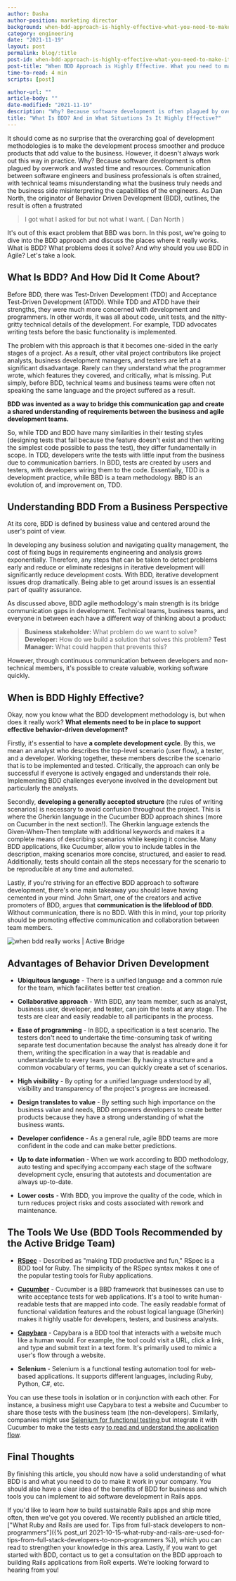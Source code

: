 ```yaml
---
author: Dasha
author-position: marketing director
background: when-bdd-approach-is-highly-effective-what-you-need-to-make-it-work-in-your-company-back
category: engineering
date: "2021-11-19"
layout: post
permalink: blog/:title
post-id: when-bdd-approach-is-highly-effective-what-you-need-to-make-it-work-in-your-company
post-title: "When BDD Approach is Highly Effective. What you need to make it Work in Your Company"
time-to-read: 4 min
scripts: [post]

author-url: ""
article-body: ""
date-modified: "2021-11-19"
description: "Why? Because software development is often plagued by overwork and wasted time and resources"
title: "What Is BDD? And in What Situations Is It Highly Effective?"
---
```


It should come as no surprise that the overarching goal of development methodologies is to make the development process smoother and produce products that add value to the business. However, it doesn't always work out this way in practice. Why? Because software development is often plagued by overwork and wasted time and resources. Communication between software engineers and business professionals is often strained, with technical teams misunderstanding what the business truly needs and the business side misinterpreting the capabilities of the engineers. As Dan North, the originator of Behavior Driven Development (BDD), outlines, the result is often a frustrated 

> I got what I asked for but not what I want.
( Dan North )

It's out of this exact problem that BBD was born. In this post, we're going to dive into the BDD approach and discuss the places where it really works. What is BDD? What problems does it solve? And why should you use BDD in Agile? Let's take a look. 

## What Is BDD? And How Did It Come About?

Before BDD, there was Test-Driven Development (TDD) and Acceptance Test-Driven Development (ATDD). While TDD and ATDD have their strengths, they were much more concerned with development and programmers. In other words, it was all about code, unit tests, and the nitty-gritty technical details of the development. For example, TDD advocates writing tests before the basic functionality is implemented. 

The problem with this approach is that it becomes one-sided in the early stages of a project. As a result, other vital project contributors like project analysts, business development managers, and testers are left at a significant disadvantage. Rarely can they understand what the programmer wrote, which features they covered, and critically, what is missing. Put simply, before BDD, technical teams and business teams were often not speaking the same language and the project suffered as a result.

**BDD was invented as a way to bridge this communication gap and create a shared understanding of requirements between the business and agile development teams.**

So, while TDD and BDD have many similarities in their testing styles (designing tests that fail because the feature doesn't exist and then writing the simplest code possible to pass the test), they differ fundamentally in scope. In TDD, developers write the tests with little input from the business due to communication barriers. In BDD, tests are created by users and testers, with developers wiring them to the code. Essentially, TDD is a development practice, while BBD is a team methodology. BBD is an evolution of, and improvement on, TDD. 

## Understanding BDD From a Business Perspective

At its core, BDD is defined by business value and centered around the user's point of view.

In developing any business solution and navigating quality management, the cost of fixing bugs in requirements engineering and analysis grows exponentially. Therefore, any steps that can be taken to detect problems early and reduce or eliminate redesigns in iterative development will significantly reduce development costs. With BDD, iterative development issues drop dramatically. Being able to get around issues is an essential part of quality assurance.

As discussed above, BDD agile methodology's main strength is its bridge communication gaps in development. Technical teams, business teams, and everyone in between each have a different way of thinking about a product:

> **Business stakeholder:** What problem do we want to solve?
**Developer:** How do we build a solution that solves this problem?
**Test Manager:** What could happen that prevents this?

However, through continuous communication between developers and non-technical members, it's possible to create valuable, working software quickly.

## When is BDD Highly Effective?

Okay, now you know what the BDD development methodology is, but when does it really work? **What elements need to be in place to support effective behavior-driven development?**

Firstly, it's essential to have **a complete development cycle**. By this, we mean an analyst who describes the top-level scenario (user flow), a tester, and a developer. Working together, these members describe the scenario that is to be implemented and tested. Critically, the approach can only be successful if everyone is actively engaged and understands their role. Implementing BDD challenges everyone involved in the development but particularly the analysts. 

Secondly, **developing a generally accepted structure** (the rules of writing scenarios) is necessary to avoid confusion throughout the project. This is where the Gherkin language in the Cucumber BDD approach shines (more on Cucumber in the next section!). The Gherkin language extends the Given-When-Then template with additional keywords and makes it a complete means of describing scenarios while keeping it concise. Many BDD applications, like Cucumber, allow you to include tables in the description, making scenarios more concise, structured, and easier to read. Additionally, tests should contain all the steps necessary for the scenario to be reproducible at any time and automated. 

Lastly, if you're striving for an effective BDD approach to software development, there's one main takeaway you should leave having cemented in your mind. John Smart, one of the creators and active promoters of BDD, argues that **communication is the lifeblood of BDD**. Without communication, there is no BDD. With this in mind, your top priority should be promoting effective communication and collaboration between team members. 

![`when bdd really works | Active Bridge`](https://i.imgur.com/5RbPryn.png)

## Advantages of Behavior Driven Development

* **Ubiquitous language** - There is a unified language and a common rule for the team, which facilitates better test creation.

* **Collaborative approach** - With BDD, any team member, such as analyst, business user, developer, and tester, can join the tests at any stage. The tests are clear and easily readable to all participants in the process.

* **Ease of programming** - In BDD, a specification is a test scenario. The testers don't need to undertake the time-consuming task of writing separate test documentation because the analyst has already done it for them, writing the specification in a way that is readable and understandable to every team member. By having a structure and a common vocabulary of terms, you can quickly create a set of scenarios.

* **High visibility** - By opting for a unified language understood by all, visibility and transparency of the project's progress are increased.

* **Design translates to value** - By setting such high importance on the business value and needs, BDD empowers developers to create better products because they have a strong understanding of what the business wants.

* **Developer confidence** - As a general rule, agile BDD teams are more confident in the code and can make better predictions.

* **Up to date information** - When we work according to BDD methodology, auto testing and specifying accompany each stage of the software development cycle, ensuring that autotests and documentation are always up-to-date.

* **Lower costs** - With BDD, you improve the quality of the code, which in turn reduces project risks and costs associated with rework and maintenance.

## The Tools We Use (BDD Tools Recommended by the Active Bridge Team)

* [**RSpec**](https://rspec.info/about/) - Described as "making TDD productive and fun," RSpec is a BDD tool for Ruby. The simplicity of the RSpec syntax makes it one of the popular testing tools for Ruby applications.

* [**Cucumber**](https://cucumber.io/tools/cucumber-open/) - Cucumber is a BBD framework that businesses can use to write acceptance tests for web applications. It's a tool to write human-readable tests that are mapped into code. The easily readable format of functional validation features and the robust logical language (Gherkin) makes it highly usable for developers, testers, and business analysts.

* [**Capybara**](https://rubydoc.info/github/teamcapybara/capybara) - Capybara is a BDD tool that interacts with a website much like a human would. For example, the tool could visit a URL, click a link, and type and submit text in a text form. It's primarily used to mimic a user's flow through a website.

* **Selenium** - Selenium is a functional testing automation tool for web-based applications. It supports different languages, including Ruby, Python, C#, etc.

You can use these tools in isolation or in conjunction with each other. For instance, a business might use Capybara to test a website and Cucumber to share those tests with the business team (the non-developers). Similarly, companies might use [Selenium for functional testing ](https://www.guru99.com/using-cucumber-selenium.html)but integrate it with Cucumber to make the tests easy [to read and understand the application flow](https://stackoverflow.com/questions/15004918/cucumber-vs-capybara).

## Final Thoughts

By finishing this article, you should now have a solid understanding of what BDD is and what you need to do to make it work in your company. You should also have a clear idea of the benefits of BDD for business and which tools you can implement to aid software development in Rails apps. 

If you'd like to learn how to build sustainable Rails apps and ship more often, then we've got you covered. We recently published an article titled, ["What Ruby and Rails are used for. Tips from full-stack developers to non-programmers"]({% post_url 2021-10-15-what-ruby-and-rails-are-used-for-tips-from-full-stack-developers-to-non-programmers %}), which you can read to strengthen your knowledge in this area.  Lastly, if you want to get started with BDD, contact us to get a consultation on the BDD approach to building Rails applications from RoR experts. We’re looking forward to hearing from you!

